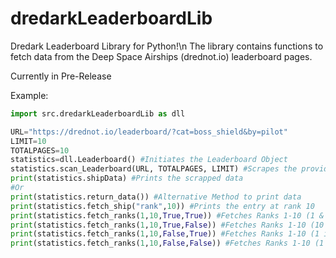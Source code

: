 # dredarkLeaderboardLib
Dredark Leaderboard Library for Python!\n
The library contains functions to fetch data from the Deep Space Airships (drednot.io) leaderboard pages.

Currently in Pre-Release

Example:
``` python
import src.dredarkLeaderboardLib as dll

URL="https://drednot.io/leaderboard/?cat=boss_shield&by=pilot"
LIMIT=10
TOTALPAGES=10
statistics=dll.Leaderboard() #Initiates the Leaderboard Object
statistics.scan_Leaderboard(URL, TOTALPAGES, LIMIT) #Scrapes the provided URL and stores the data
print(statistics.shipData) #Prints the scrapped data
#Or
print(statistics.return_data()) #Alternative Method to print data
print(statistics.fetch_ship("rank",10)) #Prints the entry at rank 10
print(statistics.fetch_ranks(1,10,True,True)) #Fetches Ranks 1-10 (1 & 10 are Included)
print(statistics.fetch_ranks(1,10,True,False)) #Fetches Ranks 1-10 (10 is exclusive, so only ranks 1-9 are actually returned)
print(statistics.fetch_ranks(1,10,False,True)) #Fetches Ranks 1-10 (1 is exclusive, so only ranks 2-10 are actually returned)
print(statistics.fetch_ranks(1,10,False,False)) #Fetches Ranks 1-10 (1 & 10 are exclusive, so only ranks 2-9 are actually returned)```